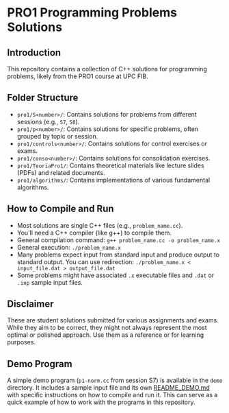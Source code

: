 # PRO1 Programming Problems Solutions

## Introduction
This repository contains a collection of C++ solutions for programming problems, likely from the PRO1 course at UPC FIB.

## Folder Structure
*   `pro1/S<number>/`: Contains solutions for problems from different sessions (e.g., `S7`, `S8`).
*   `pro1/p<number>/`: Contains solutions for specific problems, often grouped by topic or session.
*   `pro1/controls<number>/`: Contains solutions for control exercises or exams.
*   `pro1/conso<number>/`: Contains solutions for consolidation exercises.
*   `pro1/TeoriaPro1/`: Contains theoretical materials like lecture slides (PDFs) and related documents.
*   `pro1/algorithms/`: Contains implementations of various fundamental algorithms.

## How to Compile and Run
*   Most solutions are single C++ files (e.g., `problem_name.cc`).
*   You'll need a C++ compiler (like g++) to compile them.
*   General compilation command: `g++ problem_name.cc -o problem_name.x`
*   General execution: `./problem_name.x`
*   Many problems expect input from standard input and produce output to standard output. You can use redirection: `./problem_name.x < input_file.dat > output_file.dat`
*   Some problems might have associated `.x` executable files and `.dat` or `.inp` sample input files.

## Disclaimer
These are student solutions submitted for various assignments and exams. While they aim to be correct, they might not always represent the most optimal or polished approach. Use them as a reference or for learning purposes.


## Demo Program

A simple demo program (`p1-norm.cc` from session S7) is available in the `demo` directory.
It includes a sample input file and its own [README_DEMO.md](demo/README_DEMO.md) with specific instructions on how to compile and run it.
This can serve as a quick example of how to work with the programs in this repository.
